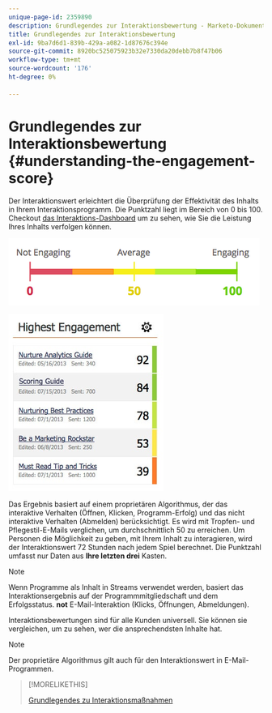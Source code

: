 ```yaml
---
unique-page-id: 2359890
description: Grundlegendes zur Interaktionsbewertung - Marketo-Dokumente - Produktdokumentation
title: Grundlegendes zur Interaktionsbewertung
exl-id: 9ba7d6d1-839b-429a-a082-1d87676c394e
source-git-commit: 8920bc525075923b32e7330da20debb7b8f47b06
workflow-type: tm+mt
source-wordcount: '176'
ht-degree: 0%

---
```


# Grundlegendes zur Interaktionsbewertung {#understanding-the-engagement-score}

Der Interaktionswert erleichtert die Überprüfung der Effektivität des Inhalts in Ihrem Interaktionsprogramm. Die Punktzahl liegt im Bereich von 0 bis 100. Checkout [das Interaktions-Dashboard](/help/marketo/product-docs/email-marketing/drip-nurturing/reports-and-notifications/the-engagement-dashboard.md) um zu sehen, wie Sie die Leistung Ihres Inhalts verfolgen können.

![](assets/image2014-9-25-16-3a24-3a54.png)

![](assets/highestengagementwidget.jpg)

Das Ergebnis basiert auf einem proprietären Algorithmus, der das interaktive Verhalten (Öffnen, Klicken, Programm-Erfolg) und das nicht interaktive Verhalten (Abmelden) berücksichtigt. Es wird mit Tropfen- und Pflegestil-E-Mails verglichen, um durchschnittlich 50 zu erreichen. Um Personen die Möglichkeit zu geben, mit Ihrem Inhalt zu interagieren, wird der Interaktionswert 72 Stunden nach jedem Spiel berechnet. Die Punktzahl umfasst nur Daten aus **Ihre letzten drei** Kasten.

>[!NOTE]
>
>Wenn Programme als Inhalt in Streams verwendet werden, basiert das Interaktionsergebnis auf der Programmmitgliedschaft und dem Erfolgsstatus. **not** E-Mail-Interaktion (Klicks, Öffnungen, Abmeldungen).

Interaktionsbewertungen sind für alle Kunden universell. Sie können sie vergleichen, um zu sehen, wer die ansprechendsten Inhalte hat.

>[!NOTE]
>
>Der proprietäre Algorithmus gilt auch für den Interaktionswert in E-Mail-Programmen.

>[!MORELIKETHIS]
>
>[Grundlegendes zu Interaktionsmaßnahmen](/help/marketo/product-docs/email-marketing/drip-nurturing/creating-an-engagement-program/understanding-engagement-programs.md)
